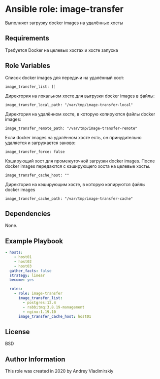 Ansible role: image-transfer
=========

Выполняет загрузку docker images на удалённые хосты

Requirements
------------

Требуется Docker на целевых хостах и хосте запуска

Role Variables
--------------

Список docker images для передачи на удалённый хост:

    image_transfer_list: []

Директория на локальном хосте для выгрузки docker images в файлы:

    image_transfer_local_path: "/var/tmp/image-transfer-local"

Директория на удалённом хосте, в которую копируются файлы docker images:

    image_transfer_remote_path: "/var/tmp/image-transfer-remote"

Если docker images на удалённом хосте есть, он принудительно удаляется и загружается заново:

    image_transfer_force: false

Кэширующий хост для промежуточной загрузки docker images. После docker images передаются с кэширующего хоста на целевые хосты.

    image_transfer_cache_host: ""

Директория на кэширующим хосте, в которую копируются файлы docker images

    image_transfer_cache_path: "/var/tmp/image-transfer-cache"


Dependencies
------------

None.

Example Playbook
----------------

```yaml
- hosts:
    - host01
    - host02
    - host03
  gather_facts: false
  strategy: linear
  become: yes

  roles:
    - role: image-transfer
      image_transfer_list:
        - postgres:12.4
        - rabbitmq:3.8.19-management
        - nginx:1.19.10
      image_transfer_cache_host: host01
```

License
-------

BSD

Author Information
------------------

This role was created in 2020 by Andrey Vladimirskiy
